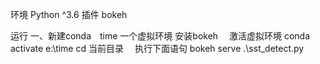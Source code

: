 环境
Python ^3.6
插件
bokeh

运行
一、新建conda　time 一个虚拟环境
安装bokeh　
激活虚拟环境
conda activate e:\time
cd 当前目录　
执行下面语句
bokeh serve   .\sst_detect.py

